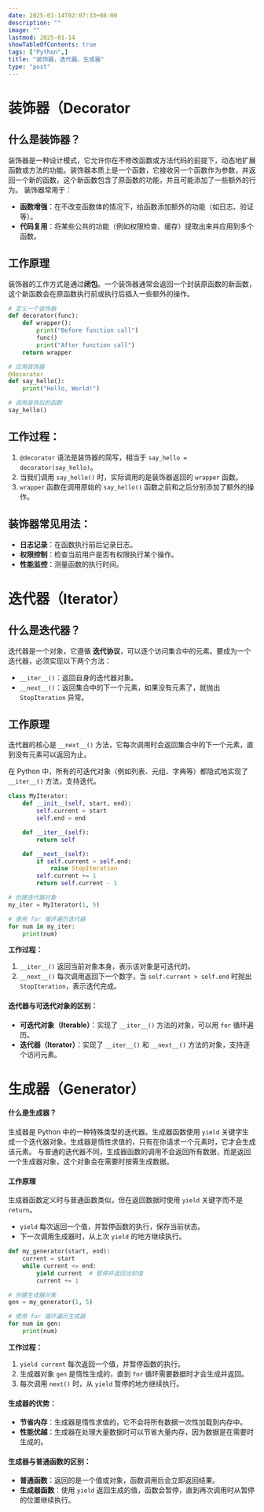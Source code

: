 ```yaml
---
date: 2025-01-14T02:07:33+08:00
description: ""
image: ""
lastmod: 2025-01-14
showTableOfContents: true
tags: ["Python",]
title: "装饰器，迭代器，生成器"
type: "post"
---
```

# 装饰器（Decorator
## 什么是装饰器？
装饰器是一种设计模式，它允许你在不修改函数或方法代码的前提下，动态地扩展函数或方法的功能。装饰器本质上是一个函数，它接收另一个函数作为参数，并返回一个新的函数，这个新函数包含了原函数的功能，并且可能添加了一些额外的行为。
装饰器常用于：
- **函数增强**：在不改变函数体的情况下，给函数添加额外的功能（如日志、验证等）。
- **代码复用**：将某些公共的功能（例如权限检查、缓存）提取出来并应用到多个函数。
## 工作原理
装饰器的工作方式是通过**闭包**。一个装饰器通常会返回一个封装原函数的新函数，这个新函数会在原函数执行前或执行后插入一些额外的操作。
```python
# 定义一个装饰器
def decorator(func):
    def wrapper():
        print("Before function call")
        func()
        print("After function call")
    return wrapper

# 应用装饰器
@decorator
def say_hello():
    print("Hello, World!")

# 调用装饰后的函数
say_hello()
```
## **工作过程：**
1. `@decorator` 语法是装饰器的简写，相当于 `say_hello = decorator(say_hello)`。
2. 当我们调用 `say_hello()` 时，实际调用的是装饰器返回的 `wrapper` 函数。
3. `wrapper` 函数在调用原始的 `say_hello()` 函数之前和之后分别添加了额外的操作。
## 装饰器常见用法：
- **日志记录**：在函数执行前后记录日志。
- **权限控制**：检查当前用户是否有权限执行某个操作。
- **性能监控**：测量函数的执行时间。

# 迭代器（Iterator）
## 什么是迭代器？
迭代器是一个对象，它遵循 **迭代协议**，可以逐个访问集合中的元素。要成为一个迭代器，必须实现以下两个方法：

- `__iter__()`：返回自身的迭代器对象。
- `__next__()`：返回集合中的下一个元素，如果没有元素了，就抛出 `StopIteration` 异常。
## 工作原理
迭代器的核心是 `__next__()` 方法，它每次调用时会返回集合中的下一个元素，直到没有元素可以返回为止。

在 Python 中，所有的可迭代对象（例如列表、元组、字典等）都隐式地实现了 `__iter__()` 方法，支持迭代。
```python
class MyIterator:
    def __init__(self, start, end):
        self.current = start
        self.end = end

    def __iter__(self):
        return self

    def __next__(self):
        if self.current > self.end:
            raise StopIteration
        self.current += 1
        return self.current - 1

# 创建迭代器对象
my_iter = MyIterator(1, 5)

# 使用 for 循环遍历迭代器
for num in my_iter:
    print(num)
```
**工作过程：**
1. `__iter__()` 返回当前对象本身，表示该对象是可迭代的。
2. `__next__()` 每次调用返回下一个数字，当 `self.current > self.end` 时抛出 `StopIteration`，表示迭代完成。
#### 迭代器与可迭代对象的区别：
- **可迭代对象（Iterable）**：实现了 `__iter__()` 方法的对象，可以用 `for` 循环遍历。
- **迭代器（Iterator）**：实现了 `__iter__()` 和 `__next__()` 方法的对象，支持逐个访问元素。

# 生成器（Generator）
#### 什么是生成器？
生成器是 Python 中的一种特殊类型的迭代器。生成器函数使用 `yield` 关键字生成一个迭代器对象。生成器是惰性求值的，只有在你请求一个元素时，它才会生成该元素。
与普通的迭代器不同，生成器函数的调用不会返回所有数据，而是返回一个生成器对象，这个对象会在需要时按需生成数据。
#### 工作原理
生成器函数定义时与普通函数类似，但在返回数据时使用 `yield` 关键字而不是 `return`。
- `yield` 每次返回一个值，并暂停函数的执行，保存当前状态。
- 下一次调用生成器时，从上次 `yield` 的地方继续执行。

```python
def my_generator(start, end):
    current = start
    while current <= end:
        yield current  # 暂停并返回当前值
        current += 1

# 创建生成器对象
gen = my_generator(1, 5)

# 使用 for 循环遍历生成器
for num in gen:
    print(num)
```
**工作过程：**
1. `yield current` 每次返回一个值，并暂停函数的执行。
2. 生成器对象 `gen` 是惰性生成的，直到 `for` 循环需要数据时才会生成并返回。
3. 每次调用 `next()` 时，从 `yield` 暂停的地方继续执行。

#### 生成器的优势：
- **节省内存**：生成器是惰性求值的，它不会将所有数据一次性加载到内存中。
- **性能优越**：生成器在处理大量数据时可以节省大量内存，因为数据是在需要时生成的。
#### 生成器与普通函数的区别：
- **普通函数**：返回的是一个值或对象，函数调用后会立即返回结果。
- **生成器函数**：使用 `yield` 返回生成的值，函数会暂停，直到再次调用时从暂停的位置继续执行。